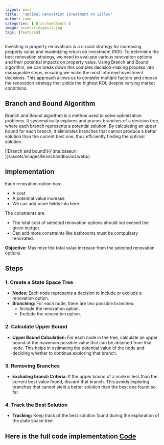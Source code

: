 ```yaml
---
layout: post
title:  "Optimal Renovation Investment on Zillow"
author: jane
categories: [ BranchandBound ]
image: assets/images/1.jpg
tags: [featured]
---
```

Investing in property renovations is a crucial strategy for increasing property value and maximizing return on investment (ROI). To determine the best renovation strategy, we need to evaluate various renovation options and their potential impacts on property value. Using Branch and Bound algorithm, we can break down this complex decision-making process into manageable steps, ensuring we make the most informed investment decisions. This approach allows us to consider multiple factors and choose the renovation strategy that yields the highest ROI, despite varying market conditions.

## Branch and Bound Algorithm
Branch and Bound algorithm is a method used to solve optimization problems. It systematically explores and prunes branches of a decision tree, where each branch represents a potential solution. By calculating an upper bound for each branch, it eliminates branches that cannot produce a better solution than the current best one, thus efficiently finding the optimal solution.

![Branch and bound]({{ site.baseurl }}/assets/images/Branchandbound.webp)

## Implementation

Each renovation option has:
- A cost
- A potential value increase
- We can add more feilds into here.

The constraints are:
- The total cost of selected renovation options should not exceed the given budget.
- Can add more constraints like bathrooms must be compulsary renovated. 

**Objective:** Maximize the total value increase from the selected renovation options.

## Steps

### 1. Create a State Space Tree

- **Nodes:** Each node represents a decision to include or exclude a renovation option.
- **Branching:** For each node, there are two possible branches:
  - Include the renovation option.
  - Exclude the renovation option.

### 2. Calculate Upper Bound

- **Upper Bound Calculation:** For each node in the tree, calculate an upper bound of the maximum possible value that can be obtained from that node.
  This helps in estimating the potential value of the node and deciding whether to continue exploring that branch.

### 3. Removing Branches

- **Excluding branch Criteria:** If the upper bound of a node is less than the current best value found, discard that branch.
   This avoids exploring branches that cannot yield a better solution than the best one found so far.

### 4. Track the Best Solution

- **Tracking:** Keep track of the best solution found during the exploration of the state space tree.

## Here is the full code implementation [Code](https://gist.github.com/JPenuchot/1c13e66583154403dc0e4e08931cbcf8)